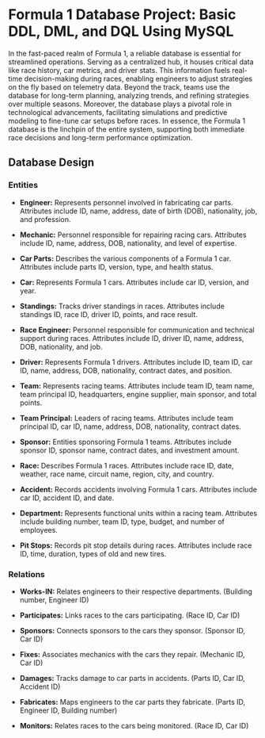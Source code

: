 # Formula 1 Database Project: Basic DDL, DML, and DQL Using MySQL

In the fast-paced realm of Formula 1, a reliable database is essential for streamlined operations. Serving as a centralized hub, it houses critical data like race history, car metrics, and driver stats. This information fuels real-time decision-making during races, enabling engineers to adjust strategies on the fly based on telemetry data. Beyond the track, teams use the database for long-term planning, analyzing trends, and refining strategies over multiple seasons. Moreover, the database plays a pivotal role in technological advancements, facilitating simulations and predictive modeling to fine-tune car setups before races. In essence, the Formula 1 database is the linchpin of the entire system, supporting both immediate race decisions and long-term performance optimization.

## Database Design

### Entities

- **Engineer:** Represents personnel involved in fabricating car parts. Attributes include ID, name, address, date of birth (DOB), nationality, job, and profession.
  
- **Mechanic:** Personnel responsible for repairing racing cars. Attributes include ID, name, address, DOB, nationality, and level of expertise.
  
- **Car Parts:** Describes the various components of a Formula 1 car. Attributes include parts ID, version, type, and health status.
  
- **Car:** Represents Formula 1 cars. Attributes include car ID, version, and year.
  
- **Standings:** Tracks driver standings in races. Attributes include standings ID, race ID, driver ID, points, and race result.
  
- **Race Engineer:** Personnel responsible for communication and technical support during races. Attributes include ID, driver ID, name, address, DOB, nationality, and job.
  
- **Driver:** Represents Formula 1 drivers. Attributes include ID, team ID, car ID, name, address, DOB, nationality, contract dates, and position.
  
- **Team:** Represents racing teams. Attributes include team ID, team name, team principal ID, headquarters, engine supplier, main sponsor, and total points.
  
- **Team Principal:** Leaders of racing teams. Attributes include team principal ID, car ID, name, address, DOB, nationality, contract dates.
  
- **Sponsor:** Entities sponsoring Formula 1 teams. Attributes include sponsor ID, sponsor name, contract dates, and investment amount.
  
- **Race:** Describes Formula 1 races. Attributes include race ID, date, weather, race name, circuit name, region, city, and country.
  
- **Accident:** Records accidents involving Formula 1 cars. Attributes include car ID, accident ID, and date.
  
- **Department:** Represents functional units within a racing team. Attributes include building number, team ID, type, budget, and number of employees.
  
- **Pit Stops:** Records pit stop details during races. Attributes include race ID, time, duration, types of old and new tires.

### Relations

- **Works-IN:** Relates engineers to their respective departments. (Building number, Engineer ID)
  
- **Participates:** Links races to the cars participating. (Race ID, Car ID)
  
- **Sponsors:** Connects sponsors to the cars they sponsor. (Sponsor ID, Car ID)
  
- **Fixes:** Associates mechanics with the cars they repair. (Mechanic ID, Car ID)
  
- **Damages:** Tracks damage to car parts in accidents. (Parts ID, Car ID, Accident ID)
  
- **Fabricates:** Maps engineers to the car parts they fabricate. (Parts ID, Engineer ID, Building number)
  
- **Monitors:** Relates races to the cars being monitored. (Race ID, Car ID)
